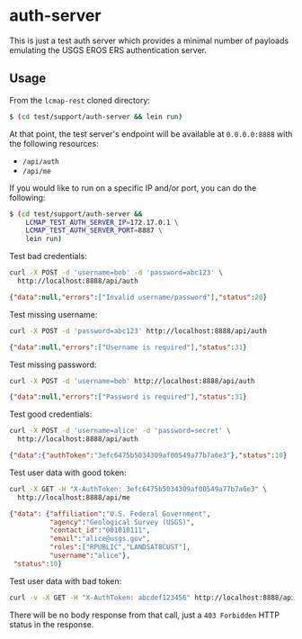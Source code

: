 # auth-server

This is just a test auth server which provides a minimal number of payloads
emulating the USGS EROS ERS authentication server.

## Usage

From the ``lcmap-rest`` cloned directory:

```bash
$ (cd test/support/auth-server && lein run)
```

At that point, the test server's endpoint will be available at
``0.0.0.0:8888`` with the following resources:

* ``/api/auth``
* ``/api/me``

If you would like to run on a specific IP and/or port, you can do the
following:

```bash
$ (cd test/support/auth-server &&
    LCMAP_TEST_AUTH_SERVER_IP=172.17.0.1 \
    LCMAP_TEST_AUTH_SERVER_PORT=8887 \
    lein run)
```

Test bad credentials:

```bash
curl -X POST -d 'username=bob' -d 'password=abc123' \
  http://localhost:8888/api/auth
```
```json
{"data":null,"errors":["Invalid username/password"],"status":20}
```

Test missing username:

```bash
curl -X POST -d 'password=abc123' http://localhost:8888/api/auth
```
```json
{"data":null,"errors":["Username is required"],"status":31}
```

Test missing password:

```bash
curl -X POST -d 'username=bob' http://localhost:8888/api/auth
```
```json
{"data":null,"errors":["Password is required"],"status":31}
```

Test good credentials:

```bash
curl -X POST -d 'username=alice' -d 'password=secret' \
  http://localhost:8888/api/auth
```
```json
{"data":{"authToken":"3efc6475b5034309af00549a77b7a6e3"},"status":10}
```

Test user data with good token:

```bash
curl -X GET -H "X-AuthToken: 3efc6475b5034309af00549a77b7a6e3" \
  http://localhost:8888/api/me
```
```json
{"data": {"affiliation":"U.S. Federal Government",
          "agency":"Geological Survey (USGS)",
          "contact_id":"001010111",
          "email":"alice@usgs.gov",
          "roles":["RPUBLIC","LANDSAT8CUST"],
          "username":"alice"},
 "status":10}
```

Test user data with bad token:

```bash
curl -v -X GET -H "X-AuthToken: abcdef123456" http://localhost:8888/api/me
```

There will be no body response from that call, just a ``403 Forbidden`` HTTP
status in the response.
